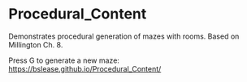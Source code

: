 # Procedural_Content
 
Demonstrates procedural generation of mazes with rooms. Based on Millington Ch. 8.

Press G to generate a new maze:
https://bslease.github.io/Procedural_Content/

